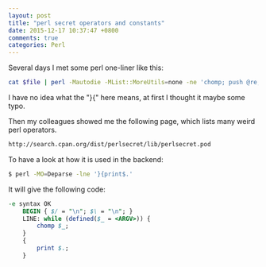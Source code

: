 ```yaml
---
layout: post
title: "perl secret operators and constants"
date: 2015-12-17 10:37:47 +0800
comments: true
categories: Perl
---
```

Several days I met some perl one-liner like this:

```sh
cat $file | perl -Mautodie -MList::MoreUtils=none -ne 'chomp; push @re, $_ }{ open $fh, $ENV{CF}; @s = <$fh>; foreach $s (@s) { print $s if none { $s =~ qr/$_/ } @re };'
```

I have no idea what the "}{" here means, at first I thought it maybe some typo.

Then my colleagues showed me the following page, which lists many weird perl operators.

```html
http://search.cpan.org/dist/perlsecret/lib/perlsecret.pod
```

To have a look at how it is used in the backend:

```sh
$ perl -MO=Deparse -lne '}{print$.'
```

It will give the following code:

```perl
-e syntax OK
    BEGIN { $/ = "\n"; $\ = "\n"; }
    LINE: while (defined($_ = <ARGV>)) {
        chomp $_;
    }
    {
        print $.;
    }
```